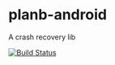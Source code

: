 # planb-android
A crash recovery lib

[![Build Status](https://travis-ci.org/patrickfav/planb-android.svg?branch=master)](https://travis-ci.org/patrickfav/planb-android)